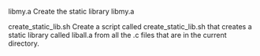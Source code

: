libmy.a
	Create the static library libmy.a

create_static_lib.sh
	Create a script called create_static_lib.sh that creates a static library called liball.a from all the .c files that are in the current directory.

